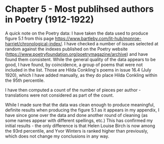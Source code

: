 # Chapter 5 - Most publihsed authors in Poetry (1912-1922)

A quick note on the Poetry data: I have taken the data used to produce figure 5.1 from this page https://www.bartleby.com/lit-hub/monroe-harriet/chronological-index/. I have checked a number of issues selected at random against the indexes published on the Poetry website (https://www.poetryfoundation.org/poetrymagazine/archive) and have found them consistent.
While the general quality of the data appears to be good, I have found, by coincidence, a group of poems that were not included in the list. Those are Hilda Conkling's poems in issue 16.4 (July 1920), which I have added manually, as they do place Hilda Conkling within the 95th percentile.

I have then computed a count of the number of pieces per author - translations were not considered as part of the count.

While I made sure that the data was clean enough to produce meaningful, definite results when producing the figure 5.1 as it appears in my appendix, I have since gone over the data and done another round of cleaning (as some names appear with different spellings, etc.)
This has confirmed my initial results - the only difference is that Helen Louise Birch is now among the 93rd percentile, and Yvor Winters is ranked higher than previously, which does not change my conclusions in any way.
